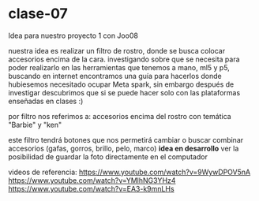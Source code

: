 # clase-07

Idea para nuestro proyecto 1 con Joo08

nuestra idea es realizar un filtro de rostro, donde se busca colocar accesorios encima de la cara.
investigando sobre que se necesita para poder realizarlo en las herramientas que tenemos a mano, ml5 y p5, buscando en internet encontramos una guía para hacerlos donde hubiesemos necesitado ocupar Meta spark, sin embargo después de investigar descubrimos que si se puede hacer solo con las plataformas enseñadas en clases :)

por filtro nos referimos a:
accesorios encima del rostro con temática "Barbie" y "ken"

este filtro tendrá botones que nos permetirá cambiar o buscar combinar accesorios
(gafas, gorros, brillo, pelo, marco)
**idea en desarrollo**
ver la posibilidad de guardar la foto directamente en el computador 

videos de referencia: 
https://www.youtube.com/watch?v=9WywDPOV5nA
https://www.youtube.com/watch?v=YMlhNG3YHz4
https://www.youtube.com/watch?v=EA3-k9mnLHs 


